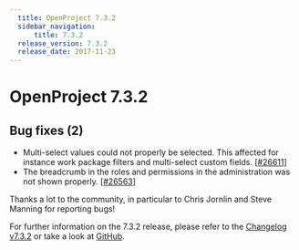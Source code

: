 ```yaml
---
  title: OpenProject 7.3.2
  sidebar_navigation:
      title: 7.3.2
  release_version: 7.3.2
  release_date: 2017-11-23
---
```


# OpenProject 7.3.2

## Bug fixes (2)

  - Multi-select values could not properly be selected. This affected
    for instance work package filters and multi-select custom fields.
    \[[#26611](https://community.openproject.com/wp/26611)\]
  - The breadcrumb in the roles and permissions in the administration
    was not shown properly.
    \[[#26563](https://community.openproject.com/wp/26563)\]

Thanks a lot to the community, in particular to Chris Jornlin and Steve
Manning for reporting bugs!

For further information on the 7.3.2 release, please refer to
the [Changelog v7.3.2](https://community.openproject.com/versions/852) 
or take a look at
[GitHub](https://github.com/opf/openproject/tree/v7.3.2).
